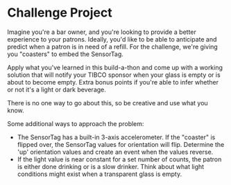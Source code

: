 # Challenge Project

Imagine you're a bar owner, and you're looking to provide a better experience to your patrons.  Ideally, you'd like to be able to anticipate and predict when a patron is in need of a refill.  For the challenge, we're giving you "coasters" to embed the SensorTag.

Apply what you've learned in this build-a-thon and come up with a working solution that will notify your TIBCO sponsor when your glass is empty or is about to become empty.  Extra bonus points if you're able to infer whether or not it's a light or dark beverage.

There is no one way to go about this, so be creative and use what you know.

Some additional ways to approach the problem:

- The SensorTag has a built-in 3-axis accelerometer.  If the "coaster" is flipped over, the SensorTag values for orientation will flip.  Determine the 'up' orientation values and create an event when the values reverse.
- If the light value is near constant for a set number of counts, the patron is either done drinking or is a slow drinker.  Think about what light conditions might exist when a transparent glass is empty.
